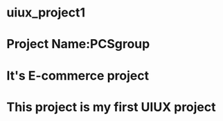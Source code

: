 # uiux_project1
# Project Name:PCSgroup
# It's E-commerce project 
# This project is my first UIUX project
